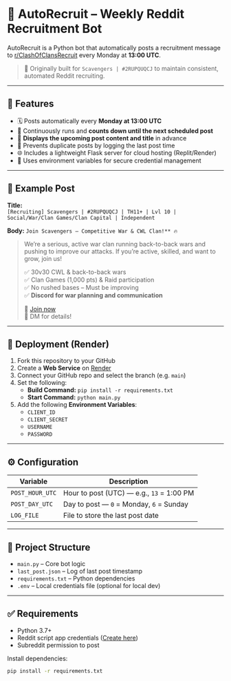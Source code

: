 # 🤖 AutoRecruit – Weekly Reddit Recruitment Bot

AutoRecruit is a Python bot that automatically posts a recruitment message to [r/ClashOfClansRecruit](https://www.reddit.com/r/ClashOfClansRecruit) every Monday at **13:00 UTC**.

> 🔁 Originally built for `Scavengers | #2RUPQUQCJ` to maintain consistent, automated Reddit recruiting.

---

## 📌 Features

- 🗓️ Posts automatically every **Monday at 13:00 UTC**
- 🔄 Continuously runs and **counts down until the next scheduled post**
- 💬 **Displays the upcoming post content and title** in advance
- 🧠 Prevents duplicate posts by logging the last post time
- 🌐 Includes a lightweight Flask server for cloud hosting (Replit/Render)
- 🔐 Uses environment variables for secure credential management

---

## 📝 Example Post

**Title:**  
`[Recruiting] Scavengers | #2RUPQUQCJ | TH11+ | Lvl 10 | Social/War/Clan Games/Clan Capital | Independent`

**Body:**
`Join Scavengers – Competitive War & CWL Clan!** 🔥`
>   
> We’re a serious, active war clan running back-to-back wars and pushing to improve our attacks. If you’re active, skilled, and want to grow, join us!  
>
> ✅ 30v30 CWL & back-to-back wars  
> ✅ Clan Games (1,000 pts) & Raid participation  
> ✅ No rushed bases – Must be improving  
> ✅ **Discord for war planning and communication**  
>
> 🔗 [Join now](https://link.clashofclans.com/en?action=OpenClanProfile&tag=2RUPQUQCJ)  
> 💬 DM for details!

---

## 🚀 Deployment (Render)

1. Fork this repository to your GitHub
2. Create a **Web Service** on [Render](https://render.com/)
3. Connect your GitHub repo and select the branch (e.g. `main`)
4. Set the following:
   - **Build Command:** `pip install -r requirements.txt`
   - **Start Command:** `python main.py`
5. Add the following **Environment Variables**:
   - `CLIENT_ID`
   - `CLIENT_SECRET`
   - `USERNAME`
   - `PASSWORD`

---

## ⚙️ Configuration

| Variable         | Description                                 |
|------------------|---------------------------------------------|
| `POST_HOUR_UTC`  | Hour to post (UTC) — e.g., `13` = 1:00 PM   |
| `POST_DAY_UTC`   | Day to post — `0` = Monday, `6` = Sunday    |
| `LOG_FILE`       | File to store the last post date            |

---

## 📁 Project Structure

- `main.py` – Core bot logic  
- `last_post.json` – Log of last post timestamp  
- `requirements.txt` – Python dependencies  
- `.env` – Local credentials file (optional for local dev)

---

## ✅ Requirements

- Python 3.7+
- Reddit script app credentials ([Create here](https://www.reddit.com/prefs/apps))
- Subreddit permission to post

Install dependencies:
```bash
pip install -r requirements.txt
